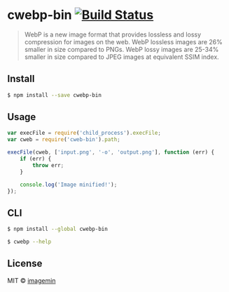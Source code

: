 # cwebp-bin [![Build Status](http://img.shields.io/travis/imagemin/cwebp-bin.svg?style=flat)](http://travis-ci.org/imagemin/cwebp-bin)

> WebP is a new image format that provides lossless and lossy compression for images on the web. WebP lossless images are 26% smaller in size compared to PNGs. WebP lossy images are 25-34% smaller in size compared to JPEG images at equivalent SSIM index.


## Install

```sh
$ npm install --save cwebp-bin
```


## Usage

```js
var execFile = require('child_process').execFile;
var cweb = require('cweb-bin').path;

execFile(cweb, ['input.png', '-o', 'output.png'], function (err) {
	if (err) {
		throw err;
	}

	console.log('Image minified!');
});
```


## CLI

```sh
$ npm install --global cwebp-bin
```

```sh
$ cwebp --help
```


## License

MIT © [imagemin](https://github.com/imagemin)
